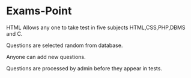 # Exams-Point
HTML
Allows any one to take test in five subjects HTML,CSS,PHP,DBMS and C.

Questions are selected random from database. 

Anyone can add new questions.

Questions are processed by admin before they appear in tests.

